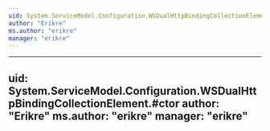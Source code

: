 ```yaml
---
uid: System.ServiceModel.Configuration.WSDualHttpBindingCollectionElement
author: "Erikre"
ms.author: "erikre"
manager: "erikre"
---
```


---
uid: System.ServiceModel.Configuration.WSDualHttpBindingCollectionElement.#ctor
author: "Erikre"
ms.author: "erikre"
manager: "erikre"
---

